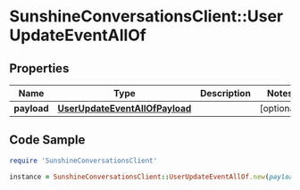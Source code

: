 # SunshineConversationsClient::UserUpdateEventAllOf

## Properties

Name | Type | Description | Notes
------------ | ------------- | ------------- | -------------
**payload** | [**UserUpdateEventAllOfPayload**](UserUpdateEventAllOfPayload.md) |  | [optional] 

## Code Sample

```ruby
require 'SunshineConversationsClient'

instance = SunshineConversationsClient::UserUpdateEventAllOf.new(payload: null)
```


